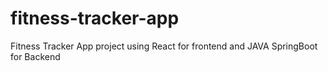 # fitness-tracker-app
Fitness Tracker App project using React for frontend and JAVA SpringBoot for Backend
